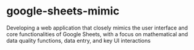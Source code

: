 # google-sheets-mimic
Developing a web application that closely mimics the user interface and core functionalities of Google Sheets, with a focus on mathematical and data quality functions, data entry, and key UI interactions

